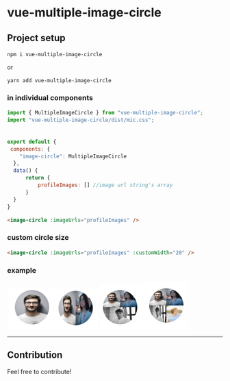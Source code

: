 # vue-multiple-image-circle

## Project setup
```
npm i vue-multiple-image-circle
```

or

```
yarn add vue-multiple-image-circle
```



### in individual components
```js
import { MultipleImageCircle } from "vue-multiple-image-circle";
import "vue-multiple-image-circle/dist/mic.css";


export default {
 components: {
    "image-circle": MultipleImageCircle
  },
  data() {
      return {
          profileImages: [] //image url string's array
      }
  }
}
```


```html
<image-circle :imageUrls="profileImages" />
```

### custom circle size
```html
<image-circle :imageUrls="profileImages" :customWidth="20" />
```


### example

![](./src/assets/images/one.png?display=inline-block)
![](./src/assets/images/two.png?display=inline-block)
![](./src/assets/images/three.png?display=inline-block)
![](./src/assets/images/four.png?display=inline-block)



---
## Contribution
Feel free to contribute!
